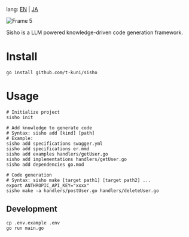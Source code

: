 lang: [EN](README.markdown) | [JA](README.ja.markdown)

![Frame 5](https://github.com/user-attachments/assets/94a975ec-4e90-49fe-81b7-c1d358f76a77)

Sisho is a LLM powered knowledge-driven code generation framework.

# Install

```
go install github.com/t-kuni/sisho
```

# Usage

```
# Initialize project
sisho init

# Add knowledge to generate code
# Syntax: sisho add [kind] [path]
# Example:
sisho add specifications swagger.yml
sisho add specifications er.mmd
sisho add examples handlers/getUser.go
sisho add implementations handlers/getUser.go
sisho add dependencies go.mod

# Code generation
# Syntax: sisho make [target path1] [target path2] ... 
export ANTHROPIC_API_KEY="xxxx"
sisho make -a handlers/postUser.go handlers/deleteUser.go
```

## Development

```
cp .env.example .env
go run main.go 
```
